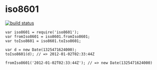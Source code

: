 iso8601
=======

[![build status](https://secure.travis-ci.org/calmh/node-iso8601.png)](http://travis-ci.org/calmh/node-iso8601)

    var iso8601 = require('iso8601');
    var fromIso8601 = iso8601.fromIso8601;
    var toIso8601 = iso8601.toIso8601;
    
    var d = new Date(1325471624000);
    toIso8601(d); // => 2012-01-02T02:33:44Z
    
    fromIso8601('2012-01-02T02:33:44Z'); // => new Date(1325471624000)


